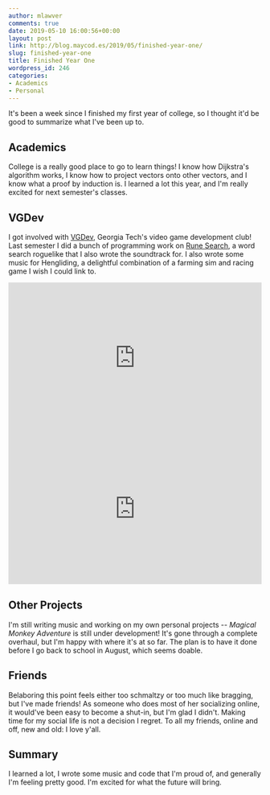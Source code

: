 ```yaml
---
author: mlawver
comments: true
date: 2019-05-10 16:00:56+00:00
layout: post
link: http://blog.maycod.es/2019/05/finished-year-one/
slug: finished-year-one
title: Finished Year One
wordpress_id: 246
categories:
- Academics
- Personal
---
```


It's been a week since I finished my first year of college, so I thought it'd be good to summarize what I've been up to.

<!-- more -->

## Academics

College is a really good place to go to learn things! I know how Dijkstra's algorithm works, I know how to project vectors onto other vectors, and I know what a proof by induction is. I learned a lot this year, and I'm really excited for next semester's classes.

## VGDev

I got involved with [VGDev](https://twitter.com/VGDevGT/), Georgia Tech's video game development club! Last semester I did a bunch of programming work on [Rune Search](https://willbmartin.github.io/rune-search/), a word search roguelike that I also wrote the soundtrack for. I also wrote some music for Hengliding, a delightful combination of a farming sim and racing game I wish I could link to.

<iframe width="100%" height="300" scrolling="no" frameborder="no" allow="autoplay" src="https://w.soundcloud.com/player/?url=https%3A//api.soundcloud.com/playlists/727634172&color=%23ff5500&auto_play=false&hide_related=false&show_comments=true&show_user=true&show_reposts=false&show_teaser=true&visual=true"></iframe>

<iframe width="100%" height="300" scrolling="no" frameborder="no" allow="autoplay" src="https://w.soundcloud.com/player/?url=https%3A//api.soundcloud.com/playlists/752225433&color=%23ff5500&auto_play=false&hide_related=false&show_comments=true&show_user=true&show_reposts=false&show_teaser=true&visual=true"></iframe>

## Other Projects

I'm still writing music and working on my own personal projects -- _Magical Monkey Adventure_ is still under development! It's gone through a complete overhaul, but I'm happy with where it's at so far. The plan is to have it done before I go back to school in August, which seems doable.

## Friends

Belaboring this point feels either too schmaltzy or too much like bragging, but I've made friends! As someone who does most of her socializing online, it would've been easy to become a shut-in, but I'm glad I didn't. Making time for my social life is not a decision I regret. To all my friends, online and off, new and old: I love y'all.

## Summary

I learned a lot, I wrote some music and code that I'm proud of, and generally I'm feeling pretty good. I'm excited for what the future will bring.
